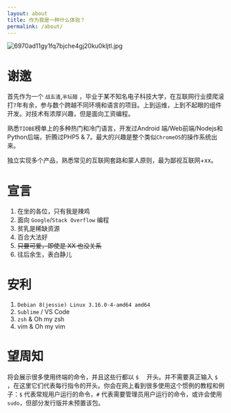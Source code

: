 ```yaml
---
layout: about
title: 作为我是一种什么体验？
permalink: /about/
---
```


![6970ad11gy1fq7bjche4gj20ku0kljtl.jpg](https://i.loli.net/2019/01/03/5c2de3a794580.jpg)

# 谢邀

首先作为一个 `战五渣`,`半坛醋` ，毕业于某不知名电子科技大学，在互联网行业摸爬滚打`7`年有余，参与数个跨越不同环境和语言的项目。上到运维，上到不起眼的组件开发。对技术有浓厚兴趣，但是面向工资编程。

熟悉`TIOBE`榜单上的多种热门和冷门语言，开发过Android 端/Web前端/Nodejs和Python后端，折腾过PHP5 & 7。最大的兴趣是整个类似`ChromeOS`的操作系统出来。

独立实现多个产品，熟悉常见的互联网套路和蒙人原则，最为鄙视互联网+xx。

# 宣言

1. 在坐的各位，只有我是辣鸡
2. 面向 `Google`/`Stack Overflow` 编程
3. 贫乳是稀缺资源
4. 百合大法好
5. ~~只要可爱，即使是 XX 也没关系~~
6. 往后余生，表白静儿

# 安利



1. `Debian 8(jessie) Linux 3.16.0-4-amd64 amd64`
2. `Sublime` / VS Code
3. `zsh` & Oh my zsh
4. vim & Oh my vim

# 望周知

将会展示很多使用终端的命令，并且这些行都以 `$  ` 开头。并不需要真正输入 `$` ，在这里它们代表每行指令的开头。你会在网上看到很多使用这个惯例的教程和例子：`$` 代表常规用户运行的命令，`#` 代表需要管理员用户运行的命令，或许会使用 `sudo`，但部分发行版并未预置该包。
